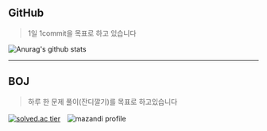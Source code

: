 ## GitHub

> 1일 1commit을 목표로 하고 있습니다

![Anurag's github stats](https://github-readme-stats.vercel.app/api?username=rudwl1005a&show_icons=true&theme=dark)

------------ 
## BOJ

> 하루 한 문제 풀이(잔디깔기)를 목표로 하고있습니다 

[![solved.ac tier](http://mazassumnida.wtf/api/v2/generate_badge?boj=rudwl1005)](https://solved.ac/profile/rudwl1005)　![mazandi profile](http://mazandi.herokuapp.com/api?handle=rudwl1005&theme=warm)

<!--
## Project

> 1. HomeArt<br>
    그림공유 SNS 서비스입니다.
> 2. HappyHouse<br>
    카카오 맵API를 이용한 집 찾기 서비스입니다.
> 3. 줌글(Zoomgle)
-->
